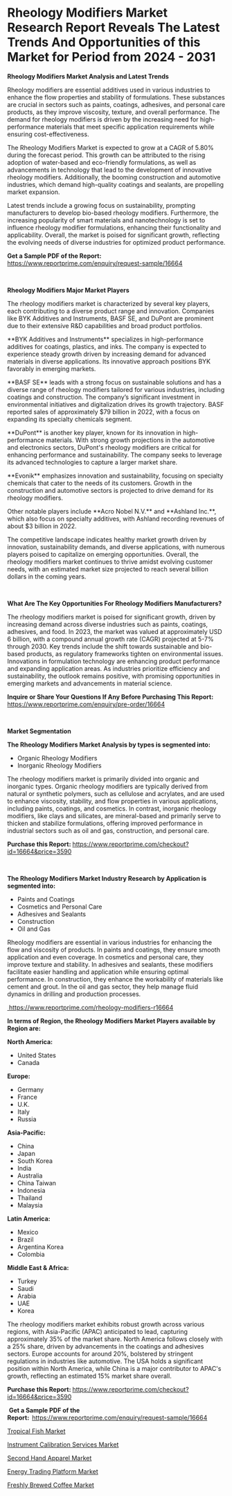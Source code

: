 <p><h1>Rheology Modifiers Market Research Report Reveals The Latest Trends And Opportunities of this Market for Period from 2024 - 2031</h1></p><p><strong>Rheology Modifiers Market Analysis and Latest Trends</strong></p>
<p><p>Rheology modifiers are essential additives used in various industries to enhance the flow properties and stability of formulations. These substances are crucial in sectors such as paints, coatings, adhesives, and personal care products, as they improve viscosity, texture, and overall performance. The demand for rheology modifiers is driven by the increasing need for high-performance materials that meet specific application requirements while ensuring cost-effectiveness.</p><p>The Rheology Modifiers Market is expected to grow at a CAGR of 5.80% during the forecast period. This growth can be attributed to the rising adoption of water-based and eco-friendly formulations, as well as advancements in technology that lead to the development of innovative rheology modifiers. Additionally, the booming construction and automotive industries, which demand high-quality coatings and sealants, are propelling market expansion.</p><p>Latest trends include a growing focus on sustainability, prompting manufacturers to develop bio-based rheology modifiers. Furthermore, the increasing popularity of smart materials and nanotechnology is set to influence rheology modifier formulations, enhancing their functionality and applicability. Overall, the market is poised for significant growth, reflecting the evolving needs of diverse industries for optimized product performance.</p></p>
<p><strong>Get a Sample PDF of the Report:&nbsp;</strong> <a href="https://www.reportprime.com/enquiry/request-sample/16664?utm_campaign=1862&utm_medium=2&utm_source=Github&utm_content=ia&utm_term=23112024&utm_id=rheology-modifiers">https://www.reportprime.com/enquiry/request-sample/16664</a></p>
<p>&nbsp;</p>
<p><strong>Rheology Modifiers Major Market Players</strong></p>
<p><p>The rheology modifiers market is characterized by several key players, each contributing to a diverse product range and innovation. Companies like BYK Additives and Instruments, BASF SE, and DuPont are prominent due to their extensive R&D capabilities and broad product portfolios.</p><p>**BYK Additives and Instruments** specializes in high-performance additives for coatings, plastics, and inks. The company is expected to experience steady growth driven by increasing demand for advanced materials in diverse applications. Its innovative approach positions BYK favorably in emerging markets.</p><p>**BASF SE** leads with a strong focus on sustainable solutions and has a diverse range of rheology modifiers tailored for various industries, including coatings and construction. The company’s significant investment in environmental initiatives and digitalization drives its growth trajectory. BASF reported sales of approximately $79 billion in 2022, with a focus on expanding its specialty chemicals segment.</p><p>**DuPont** is another key player, known for its innovation in high-performance materials. With strong growth projections in the automotive and electronics sectors, DuPont's rheology modifiers are critical for enhancing performance and sustainability. The company seeks to leverage its advanced technologies to capture a larger market share.</p><p>**Evonik** emphasizes innovation and sustainability, focusing on specialty chemicals that cater to the needs of its customers. Growth in the construction and automotive sectors is projected to drive demand for its rheology modifiers. </p><p>Other notable players include **Acro Nobel N.V.** and **Ashland Inc.**, which also focus on specialty additives, with Ashland recording revenues of about $3 billion in 2022.</p><p>The competitive landscape indicates healthy market growth driven by innovation, sustainability demands, and diverse applications, with numerous players poised to capitalize on emerging opportunities. Overall, the rheology modifiers market continues to thrive amidst evolving customer needs, with an estimated market size projected to reach several billion dollars in the coming years.</p></p>
<p>&nbsp;</p>
<p><strong>What Are The Key Opportunities For Rheology Modifiers Manufacturers?</strong></p>
<p><p>The rheology modifiers market is poised for significant growth, driven by increasing demand across diverse industries such as paints, coatings, adhesives, and food. In 2023, the market was valued at approximately USD 6 billion, with a compound annual growth rate (CAGR) projected at 5-7% through 2030. Key trends include the shift towards sustainable and bio-based products, as regulatory frameworks tighten on environmental issues. Innovations in formulation technology are enhancing product performance and expanding application areas. As industries prioritize efficiency and sustainability, the outlook remains positive, with promising opportunities in emerging markets and advancements in material science.</p></p>
<p><strong>Inquire or Share Your Questions If Any Before Purchasing This Report:</strong> <a href="https://www.reportprime.com/enquiry/pre-order/16664?utm_campaign=1862&utm_medium=2&utm_source=Github&utm_content=ia&utm_term=23112024&utm_id=rheology-modifiers">https://www.reportprime.com/enquiry/pre-order/16664</a></p>
<p>&nbsp;</p>
<p><strong>Market Segmentation</strong></p>
<p><strong>The Rheology Modifiers Market Analysis by types is segmented into:</strong></p>
<p><ul><li>Organic Rheology Modifiers</li><li>Inorganic Rheology Modifiers</li></ul></p>
<p><p>The rheology modifiers market is primarily divided into organic and inorganic types. Organic rheology modifiers are typically derived from natural or synthetic polymers, such as cellulose and acrylates, and are used to enhance viscosity, stability, and flow properties in various applications, including paints, coatings, and cosmetics. In contrast, inorganic rheology modifiers, like clays and silicates, are mineral-based and primarily serve to thicken and stabilize formulations, offering improved performance in industrial sectors such as oil and gas, construction, and personal care.</p></p>
<p><strong>Purchase this Report:&nbsp;</strong><a href="https://www.reportprime.com/checkout?id=16664&price=3590&utm_campaign=1862&utm_medium=2&utm_source=Github&utm_content=ia&utm_term=23112024&utm_id=rheology-modifiers">https://www.reportprime.com/checkout?id=16664&price=3590</a></p>
<p>&nbsp;</p>
<p><strong>The Rheology Modifiers Market Industry Research by Application is segmented into:</strong></p>
<p><ul><li>Paints and Coatings</li><li>Cosmetics and Personal Care</li><li>Adhesives and Sealants</li><li>Construction</li><li>Oil and Gas</li></ul></p>
<p><p>Rheology modifiers are essential in various industries for enhancing the flow and viscosity of products. In paints and coatings, they ensure smooth application and even coverage. In cosmetics and personal care, they improve texture and stability. In adhesives and sealants, these modifiers facilitate easier handling and application while ensuring optimal performance. In construction, they enhance the workability of materials like cement and grout. In the oil and gas sector, they help manage fluid dynamics in drilling and production processes.</p></p>
<p><a href="https://www.reportprime.com/rheology-modifiers-r16664?utm_campaign=1862&utm_medium=2&utm_source=Github&utm_content=ia&utm_term=23112024&utm_id=rheology-modifiers">&nbsp;https://www.reportprime.com/rheology-modifiers-r16664</a></p>
<p><strong>In terms of Region, the Rheology Modifiers Market Players available by Region are:</strong></p>
<p>
    <p> <strong> North America: </strong>
        <ul>
            <li>United States</li>
            <li>Canada</li>
        </ul>
        </p> 
    <p> <strong> Europe: </strong>
        <ul>
            <li>Germany</li>
            <li>France</li>
            <li>U.K.</li>
            <li>Italy</li>
            <li>Russia</li>
        </ul>
        </p> 
    <p> <strong> Asia-Pacific: </strong>
        <ul>
            <li>China</li>
            <li>Japan</li>
            <li>South Korea</li>
            <li>India</li>
            <li>Australia</li>
            <li>China Taiwan</li>
            <li>Indonesia</li>
            <li>Thailand</li>
            <li>Malaysia</li>
        </ul>
        </p> 
    <p> <strong> Latin America: </strong>
        <ul>
            <li>Mexico</li>
            <li>Brazil</li>
            <li>Argentina Korea</li>
            <li>Colombia</li>
        </ul>
        </p> 
    <p> <strong> Middle East & Africa: </strong>
        <ul>
            <li>Turkey</li>
            <li>Saudi</li>
            <li>Arabia</li>
            <li>UAE</li>
            <li>Korea</li>
        </ul>
    </p>
    </p>
<p><p>The rheology modifiers market exhibits robust growth across various regions, with Asia-Pacific (APAC) anticipated to lead, capturing approximately 35% of the market share. North America follows closely with a 25% share, driven by advancements in the coatings and adhesives sectors. Europe accounts for around 20%, bolstered by stringent regulations in industries like automotive. The USA holds a significant position within North America, while China is a major contributor to APAC's growth, reflecting an estimated 15% market share overall.</p></p>
<p><strong>Purchase this Report: </strong><a href="https://www.reportprime.com/checkout?id=16664&price=3590&utm_campaign=1862&utm_medium=2&utm_source=Github&utm_content=ia&utm_term=23112024&utm_id=rheology-modifiers">https://www.reportprime.com/checkout?id=16664&price=3590</a></p>
<p>&nbsp;<strong>Get a Sample PDF of the Report:&nbsp;&nbsp;</strong><a href="https://www.reportprime.com/enquiry/request-sample/16664?utm_campaign=1862&utm_medium=2&utm_source=Github&utm_content=ia&utm_term=23112024&utm_id=rheology-modifiers">https://www.reportprime.com/enquiry/request-sample/16664</a></p>
<p><strong></strong></p>
<p><p><a href="https://www.linkedin.com/pulse/tropical-fish-market-insights-cover-historical-trends-future-yq4te?utm_campaign=1862&utm_medium=2&utm_source=Github&utm_content=ia&utm_term=23112024&utm_id=rheology-modifiers">Tropical Fish Market</a></p><p><a href="https://www.linkedin.com/pulse/revenue-market-trends-instrument-calibration-services-projected-9lise?utm_campaign=1862&utm_medium=2&utm_source=Github&utm_content=ia&utm_term=23112024&utm_id=rheology-modifiers">Instrument Calibration Services Market</a></p><p><a href="https://www.linkedin.com/pulse/second-hand-apparel-market-analysis-sizetrends-size-forecast-903pe?utm_campaign=1862&utm_medium=2&utm_source=Github&utm_content=ia&utm_term=23112024&utm_id=rheology-modifiers">Second Hand Apparel Market</a></p><p><a href="https://issuu.com/reportprime-2/docs/energy-trading-platform-market-size_2b65cc9b5cacd1?utm_campaign=1862&utm_medium=2&utm_source=Github&utm_content=ia&utm_term=23112024&utm_id=rheology-modifiers">Energy Trading Platform Market</a></p><p><a href="https://issuu.com/reportprime-2/docs/freshly-brewed-coffee-market-size-2_80b3102993a2a7?utm_campaign=1862&utm_medium=2&utm_source=Github&utm_content=ia&utm_term=23112024&utm_id=rheology-modifiers">Freshly Brewed Coffee Market</a></p></p>